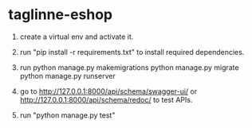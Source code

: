 # taglinne-eshop

1. create a virtual env and activate it.

2. run "pip install -r requirements.txt" to install required dependencies.

3. run python manage.py makemigrations python manage.py migrate python manage.py runserver

4. go to http://127.0.0.1:8000/api/schema/swagger-ui/ or http://127.0.0.1:8000/api/schema/redoc/ to test APIs.

5. run "python manage.py test"